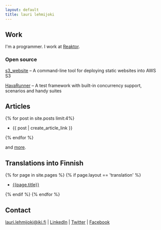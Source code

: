 ```yaml
---
layout: default
title: lauri lehmijoki
---
```

## Work

I'm a programmer. I work at [Reaktor](http://www.reaktor.fi/en).

### Open source

[s3_website](https://github.com/laurilehmijoki/s3_website) –
  A command-line tool for deploying static websites into AWS S3

[HavaRunner](https://github.com/havarunner/havarunner) –
  A test framework with built-in concurrency support, scenarios and handy suites

## Articles
{% for post in site.posts limit:4%}

* {{ post | create_article_link }}

{% endfor %}

and [more](/articles/).

## Translations into Finnish

{% for page in site.pages %}
  {% if page.layout == 'translation' %}

  * [{{page.title}}]({{page.url}})

  {% endif %}
{% endfor %}

## Contact

lauri.lehmijoki@iki.fi | [LinkedIn](http://fi.linkedin.com/in/laurilehmijoki) | [Twitter](https://twitter.com/#!/laurilehmijoki) | [Facebook](https://www.facebook.com/lauri.lehmijoki)
